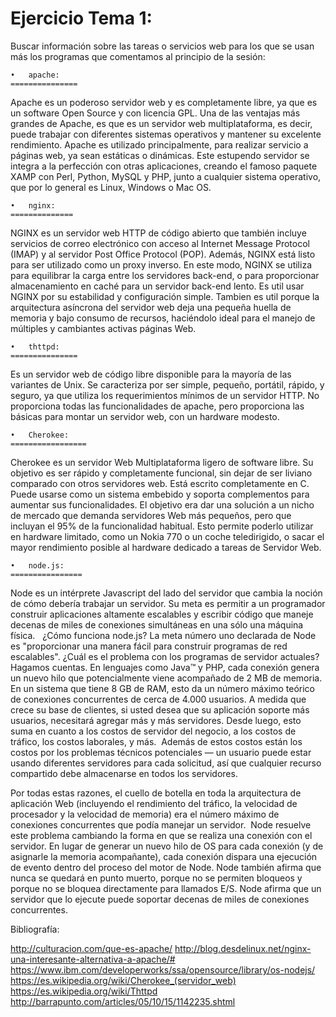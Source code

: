 **Ejercicio Tema 1:**
===================

					
Buscar información sobre las tareas o servicios web para los que se usan más los programas que comentamos al principio de la sesión:

	•	apache:
	===============
Apache es un poderoso servidor web y es completamente libre, ya que es un software Open Source y con licencia GPL. Una de las ventajas más grandes de Apache, es que es un servidor web multiplataforma, es decir, puede trabajar con diferentes sistemas operativos y mantener su excelente rendimiento. 
Apache es utilizado principalmente, para realizar servicio a páginas web, ya sean estáticas o dinámicas. Este estupendo servidor se integra a la perfección con otras aplicaciones, creando el famoso paquete XAMP con Perl, Python, MySQL y PHP, junto a cualquier sistema operativo, que por lo general es Linux, Windows o Mac OS.

	•	nginx:
	==============
NGINX es un servidor web HTTP de código abierto que también incluye servicios de correo electrónico con acceso al Internet Message Protocol (IMAP) y al servidor Post Office Protocol (POP). Además, NGINX está listo para ser utilizado como un proxy inverso. En este modo, NGINX se utiliza para equilibrar la carga entre los servidores back-end, o para proporcionar almacenamiento en caché para un servidor back-end lento.
Es util usar NGINX por su estabilidad y configuración simple. Tambien es util porque la arquitectura asíncrona del servidor web deja una pequeña huella de memoria y bajo consumo de recursos, haciéndolo ideal para el manejo de múltiples y cambiantes activas páginas Web.

	•	thttpd:
	===============
Es un servidor web de código libre disponible para la mayoría de las variantes de Unix. Se caracteriza por ser simple, pequeño, portátil, rápido, y seguro, ya que utiliza los requerimientos mínimos de un servidor HTTP.
No proporciona todas las funcionalidades de apache, pero proporciona las básicas para montar un servidor web, con un hardware modesto.

	•	Cherokee:
	=================
Cherokee es un servidor Web Multiplataforma ligero de software libre. Su objetivo es ser rápido y completamente funcional, sin dejar de ser liviano comparado con otros servidores web. Está escrito completamente en C. Puede usarse como un sistema embebido y soporta complementos para aumentar sus funcionalidades. El objetivo era dar una solución a un nicho de mercado que demanda servidores Web más pequeños, pero que incluyan el 95% de la funcionalidad habitual. Esto permite poderlo utilizar en hardware limitado, como un Nokia 770 o un coche teledirigido, o sacar el mayor rendimiento posible al hardware dedicado a tareas de Servidor Web.

	•	node.js:
	================
Node es un intérprete Javascript del lado del servidor que cambia la noción de cómo debería trabajar un servidor. Su meta es permitir a un programador construir aplicaciones altamente escalables y escribir código que maneje decenas de miles de conexiones simultáneas en una sólo una máquina física.  
¿Cómo funciona node.js? La meta número uno declarada de Node es "proporcionar una manera fácil para construir programas de red escalables". ¿Cuál es el problema con los programas de servidor actuales? Hagamos cuentas. En lenguajes como Java™ y PHP, cada conexión genera un nuevo hilo que potencialmente viene acompañado de 2 MB de memoria. En un sistema que tiene 8 GB de RAM, esto da un número máximo teórico de conexiones concurrentes de cerca de 4.000 usuarios. A medida que crece su base de clientes, si usted desea que su aplicación soporte más usuarios, necesitará agregar más y más servidores. Desde luego, esto suma en cuanto a los costos de servidor del negocio, a los costos de tráfico, los costos laborales, y más.  Además de estos costos están los costos por los problemas técnicos potenciales — un usuario puede estar usando diferentes servidores para cada solicitud, así que cualquier recurso compartido debe almacenarse en todos los servidores. 


Por todas estas razones, el cuello de botella en toda la arquitectura de aplicación Web (incluyendo el rendimiento del tráfico, la velocidad de procesador y la velocidad de memoria) era el número máximo de conexiones concurrentes que podía manejar un servidor. 
Node resuelve este problema cambiando la forma en que se realiza una conexión con el servidor. En lugar de generar un nuevo hilo de OS para cada conexión (y de asignarle la memoria acompañante), cada conexión dispara una ejecución de evento dentro del proceso del motor de Node. Node también afirma que nunca se quedará en punto muerto, porque no se permiten bloqueos y porque no se bloquea directamente para llamados E/S. Node afirma que un servidor que lo ejecute puede soportar decenas de miles de conexiones concurrentes.  

Bibliografía:

<a href = "http://culturacion.com/que-es-apache/"> http://culturacion.com/que-es-apache/</a>
<a href = "http://blog.desdelinux.net/nginx-una-interesante-alternativa-a-apache/#"> http://blog.desdelinux.net/nginx-una-interesante-alternativa-a-apache/#</a>
<a href = "https://www.ibm.com/developerworks/ssa/opensource/library/os-nodejs/"> https://www.ibm.com/developerworks/ssa/opensource/library/os-nodejs/</a>
<a href = "https://es.wikipedia.org/wiki/Cherokee_(servidor_web)"> https://es.wikipedia.org/wiki/Cherokee_(servidor_web)</a>
<a href = "https://es.wikipedia.org/wiki/Thttpd"> https://es.wikipedia.org/wiki/Thttpd</a>
<a href = "http://barrapunto.com/articles/05/10/15/1142235.shtml"> http://barrapunto.com/articles/05/10/15/1142235.shtml</a>
